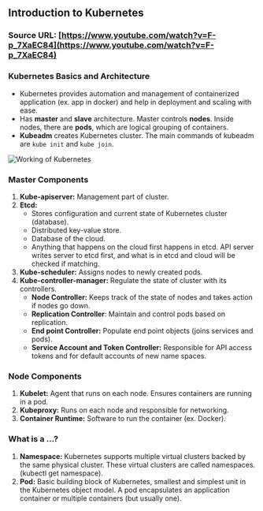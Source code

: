 ## Introduction to Kubernetes

### Source URL: [https://www.youtube.com/watch?v=F-p_7XaEC84](https://www.youtube.com/watch?v=F-p_7XaEC84)

### Kubernetes Basics and Architecture
- Kubernetes provides automation and management of containerized application (ex. app in docker) and help in deployment and scaling with ease.
- Has **master** and **slave** architecture. Master controls **nodes**. Inside nodes, there are **pods**, which are logical grouping of containers.
- **Kubeadm** creates Kubernetes cluster. The main commands of kubeadm are `kube init` and `kube join`.

![Working of Kubernetes](https://i.ibb.co/cxVF7z6/Screen-Shot-2020-08-18-at-10-48-27.png)

###  Master Components

1. **Kube-apiserver:** Management part of cluster.
2. **Etcd:**
	- Stores configuration and current state of Kubernetes cluster (database).
	- Distributed key-value store.
	- Database of the cloud.
	- Anything that happens on the cloud first happens in etcd. API server writes server to etcd first, and what is in etcd and cloud will be checked if matching.
3. **Kube-scheduler:** Assigns nodes to newly created pods.
4. **Kube-controller-manager:** Regulate the state of cluster with its controllers.
	- **Node Controller:** Keeps track of the state of nodes and takes action if nodes go down.
	- **Replication Controller**: Maintain and control pods based on replication.
	- **End point Controller:** Populate end point objects (joins services and pods).
	- **Service Account and Token Controller:** Responsible for API access tokens and for default accounts of new name spaces.

### Node Components
1. **Kubelet:** Agent that runs on each node. Ensures containers are running in a pod.
2. **Kubeproxy:** Runs on each node and responsible for networking.
3. **Container Runtime:** Software to run the container (ex. Docker).

### What is a ...?

1. **Namespace:** Kubernetes supports multiple virtual clusters backed by the same physical cluster. These virtual clusters are called namespaces. (kubectl get namespace).
2. **Pod:** Basic building block of Kubernetes, smallest and simplest unit in the Kubernetes object model. A pod encapsulates an application container or multiple containers (but usually one).
<!--stackedit_data:
eyJoaXN0b3J5IjpbMTQzODcxNjUzOSwyNjUwMTAxMDFdfQ==
-->